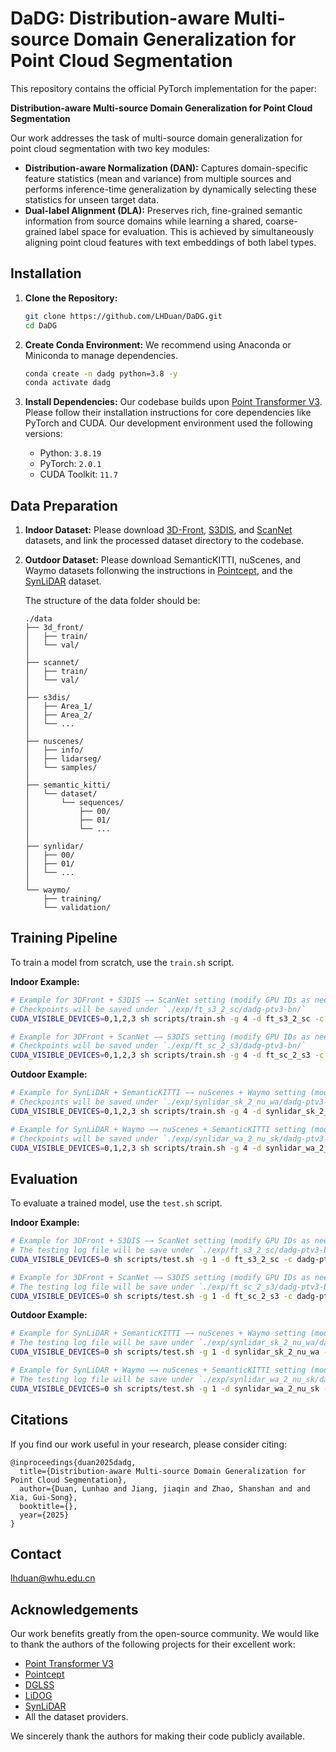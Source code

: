 # DaDG: Distribution-aware Multi-source Domain Generalization for Point Cloud Segmentation

This repository contains the official PyTorch implementation for the paper:

**Distribution-aware Multi-source Domain Generalization for Point Cloud Segmentation**

Our work addresses the task of multi-source domain generalization for point cloud segmentation with two key modules:
- **Distribution-aware Normalization (DAN):** Captures domain-specific feature statistics (mean and variance) from multiple sources and performs inference-time generalization by dynamically selecting these statistics for unseen target data.
- **Dual-label Alignment (DLA):** Preserves rich, fine-grained semantic information from source domains while learning a shared, coarse-grained label space for evaluation. This is achieved by simultaneously aligning point cloud features with text embeddings of both label types.

## Installation

1.  **Clone the Repository:**
    ```bash
    git clone https://github.com/LHDuan/DaDG.git
    cd DaDG
    ```

2.  **Create Conda Environment:** We recommend using Anaconda or Miniconda to manage dependencies.
    ```bash
    conda create -n dadg python=3.8 -y
    conda activate dadg
    ```

3.  **Install Dependencies:** Our codebase builds upon [Point Transformer V3](https://github.com/Pointcept/PointTransformerV3/). Please follow their installation instructions for core dependencies like PyTorch and CUDA. Our development environment used the following versions:
    - Python: `3.8.19`
    - PyTorch: `2.0.1`
    - CUDA Toolkit: `11.7`

## Data Preparation

1.  **Indoor Dataset:**
Please download [3D-Front](https://connecthkuhk-my.sharepoint.com/:u:/g/personal/u3007346_connect_hku_hk/ETXTrSJmy8lLikn0I_zsOisB5utQnffuqp3dGYwv-IIzDw?e=tpHJqc), [S3DIS](https://huggingface.co/datasets/Pointcept/s3dis-compressed), and [ScanNet](https://huggingface.co/datasets/Pointcept/scannet-compressed) datasets, and link the processed dataset directory to the codebase.

2.  **Outdoor Dataset:**
Please download SemanticKITTI, nuScenes, and Waymo datasets follonwing the instructions in [Pointcept](https://github.com/Pointcept/Pointcept), and the [SynLiDAR](https://github.com/xiaoaoran/SynLiDAR) dataset.

    The structure of the data folder should be:

    ```
    ./data
    ├── 3d_front/
    │   ├── train/
    │   └── val/
    │
    ├── scannet/
    │   ├── train/
    │   └── val/
    │
    ├── s3dis/
    │   ├── Area_1/
    │   ├── Area_2/
    │   └── ...
    │
    ├── nuscenes/
    │   ├── info/
    │   ├── lidarseg/
    │   └── samples/
    │
    ├── semantic_kitti/
    │   └── dataset/
    │       └── sequences/
    │           ├── 00/
    │           ├── 01/
    │           └── ...
    │
    ├── synlidar/
    │   ├── 00/
    │   ├── 01/
    │   └── ...
    │
    └── waymo/
        ├── training/
        └── validation/
    ```

## Training Pipeline
To train a model from scratch, use the `train.sh` script.

**Indoor Example:**
```bash
# Example for 3DFront + S3DIS −→ ScanNet setting (modify GPU IDs as needed)
# Checkpoints will be saved under `./exp/ft_s3_2_sc/dadg-ptv3-bn/`
CUDA_VISIBLE_DEVICES=0,1,2,3 sh scripts/train.sh -g 4 -d ft_s3_2_sc -c dadg-ptv3-bn -n dadg-ptv3-bn

# Example for 3DFront + ScanNet −→ S3DIS setting (modify GPU IDs as needed)
# Checkpoints will be saved under `./exp/ft_sc_2_s3/dadg-ptv3-bn/`
CUDA_VISIBLE_DEVICES=0,1,2,3 sh scripts/train.sh -g 4 -d ft_sc_2_s3 -c dadg-ptv3-bn -n dadg-ptv3-bn
```

**Outdoor Example:**

```bash
# Example for SynLiDAR + SemanticKITTI −→ nuScenes + Waymo setting (modify GPU IDs as needed)
# Checkpoints will be saved under `./exp/synlidar_sk_2_nu_wa/dadg-ptv3-bn/`
CUDA_VISIBLE_DEVICES=0,1,2,3 sh scripts/train.sh -g 4 -d synlidar_sk_2_nu_wa -c dadg-ptv3-bn -n dadg-ptv3-bn

# Example for SynLiDAR + Waymo −→ nuScenes + SemanticKITTI setting (modify GPU IDs as needed)
# Checkpoints will be saved under `./exp/synlidar_wa_2_nu_sk/dadg-ptv3-bn/`
CUDA_VISIBLE_DEVICES=0,1,2,3 sh scripts/train.sh -g 4 -d synlidar_wa_2_nu_sk -c dadg-ptv3-bn -n dadg-ptv3-bn
```

## Evaluation
To evaluate a trained model, use the `test.sh` script.

**Indoor Example:**

```bash
# Example for 3DFront + S3DIS −→ ScanNet setting (modify GPU IDs as needed)
# The testing log file will be save under `./exp/ft_s3_2_sc/dadg-ptv3-bn/`
CUDA_VISIBLE_DEVICES=0 sh scripts/test.sh -g 1 -d ft_s3_2_sc -c dadg-ptv3-bn-eval -n dadg-ptv3-bn -w model_last

# Example for 3DFront + ScanNet −→ S3DIS setting (modify GPU IDs as needed)
# The testing log file will be save under `./exp/ft_sc_2_s3/dadg-ptv3-bn/`
CUDA_VISIBLE_DEVICES=0 sh scripts/test.sh -g 1 -d ft_sc_2_s3 -c dadg-ptv3-bn-eval -n dadg-ptv3-bn -w model_last
```

**Outdoor Example:**

```bash
# Example for SynLiDAR + SemanticKITTI −→ nuScenes + Waymo setting (modify GPU IDs as needed)
# The testing log file will be save under `./exp/synlidar_sk_2_nu_wa/dadg-ptv3-bn/`
CUDA_VISIBLE_DEVICES=0 sh scripts/test.sh -g 1 -d synlidar_sk_2_nu_wa -c dadg-ptv3-bn-eval -n dadg-ptv3-bn -w model_last

# Example for SynLiDAR + Waymo −→ nuScenes + SemanticKITTI setting (modify GPU IDs as needed)
# The testing log file will be save under `./exp/synlidar_wa_2_nu_sk/dadg-ptv3-bn/`
CUDA_VISIBLE_DEVICES=0 sh scripts/test.sh -g 1 -d synlidar_wa_2_nu_sk -c dadg-ptv3-bn-eval -n dadg-ptv3-bn -w model_last
```

## Citations
If you find our work useful in your research, please consider citing:
```
@inproceedings{duan2025dadg,
  title={Distribution-aware Multi-source Domain Generalization for Point Cloud Segmentation},
  author={Duan, Lunhao and Jiang, jiaqin and Zhao, Shanshan and and Xia, Gui-Song},
  booktitle={},
  year={2025}
}
```

## Contact
[lhduan@whu.edu.cn](lhduan@whu.edu.cn)

## Acknowledgements
Our work benefits greatly from the open-source community. We would like to thank the authors of the following projects for their excellent work:
- [Point Transformer V3](https://github.com/Pointcept/PointTransformerV3/)
- [Pointcept](https://github.com/Pointcept/Pointcept)
- [DGLSS](https://github.com/gzgzys9887/DGLSS)
- [LiDOG](https://github.com/saltoricristiano/lidog)
- [SynLiDAR](https://github.com/xiaoaoran/SynLiDAR)
- All the dataset providers.

We sincerely thank the authors for making their code publicly available.